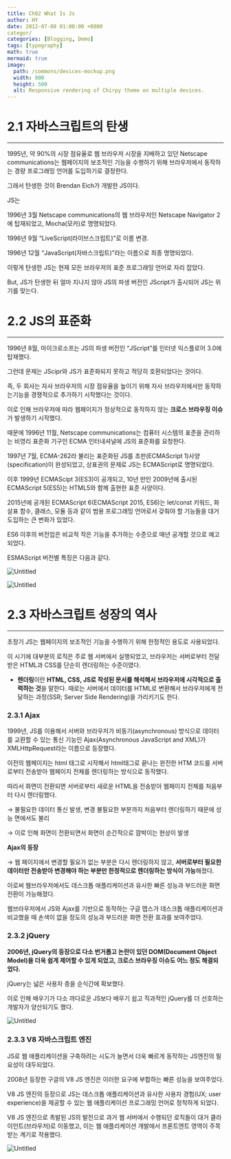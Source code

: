 ```yaml
---
title: Ch02 What Is Js
author: HY
date: 2012-07-08 01:00:00 +0800
categor/
categories: [Blogging, Demo]
tags: [typography]
math: true
mermaid: true
image:
  path: /commons/devices-mockup.png
  width: 800
  height: 500
  alt: Responsive rendering of Chirpy theme on multiple devices.
---
```


# 2.1 자바스크립트의 탄생

---

1995년, 약 90%의 시장 점유율로 웹 브라우저 시장을 지배하고 있던 Netscape communications는 웹페이지의 보조적인 기능을 수행하기 위해 브라우저에서 동작하는 경량 프로그래밍 언어를 도입하기로 결정한다.

그래서 탄생한 것이 Brendan Eich가 개발한 JS이다.

JS는

1996년 3월 Netscape communications의 웹 브라우저인 Netscape Navigator 2에 탑재되었고, Mocha(모카)로 명명되었다.

1996년 9월 “LiveScript(라이브스크립트)”로 이름 변경.

1996년 12월 “JavaScript(자바스크립트)”라는 이름으로 최종 명명되었다.

이렇게 탄생한 JS는 현재 모든 브라우저의 표준 프로그래밍 언어로 자리 잡았다.

But, JS가 탄생한 뒤 얼마 지나지 않아 JS의 파생 버전인 JScript가 출시되어 JS는 위기를 맞는다.

# 2.2 JS의 표준화

---

1996년 8월, 마이크로소프는 JS의 파생 버전인 “JScript”를 인터넷 익스플로어 3.0에 탑재했다.

그런데 문제는 JScipr와 JS가 표준화되지 못하고 적당히 호환되었다는 것이다.

즉, 두 회사는 자사 브라우저의 시장 점유율을 높이기 위해 자사 브라우저에서만 동작하는기능을 경쟁적으로 추가하기 시작했다는 것이다.

이로 인해 브라우저에 따라 웹페이지가 정상적으로 동작하지 않는 **크로스 브라우징 이슈**가 발생하기 시작했다.

때문에 1996년 11월, Netscape communications는 컴퓨터 시스템의 표준을 관리하는 비영리 표준화 기구인 ECMA 인터내셔널에 JS의 표준화를 요청한다.

1997년 7월, ECMA-262라 불리는 표준화된 JS를 초판(ECMAScript 1)사양(specification)이 완성되었고, 상표권의 문제로 JS는 ECMAScript로 명명되었다.

이후 1999년 ECMAScipt 3(ES3)이 공개되고, 10년 만인 2009년에 출시된 ECMAScript 5(ES5)는 HTML5와 함께 출현한 표준 사양이다.

2015년에 공개된 ECMAScript 6(ECMAScript 2015, ES6)는 let/const 키워드, 화살표 함수, 클래스, 모듈 등과 같이 범용 프로그래밍 언어로서 갖춰야 할 기능들을 대거 도입하는 큰 변화가 있었다.

ES6 이후의 버전업은 비교적 작은 기능을 추가하는 수준으로 매년 공개할 것으로 예고되었다.

ESMAScript 버전별 특징은 다음과 같다.

![Untitled](https://s3-us-west-2.amazonaws.com/secure.notion-static.com/111ca2a9-d188-42fa-b105-aaed41cb83b0/Untitled.png)

![Untitled](https://s3-us-west-2.amazonaws.com/secure.notion-static.com/6c77809b-391e-4e6d-b6d4-78108776aa1b/Untitled.png)

# 2.3 자바스크립트 성장의 역사

---

초창기 JS는 웹페이지의 보조적인 기능을 수행하기 위해 한정적인 용도로 사용되었다.

이 시기에 대부분의 로직은 주로 웹 서버에서 실행되었고, 브라우저는 서버로부터 전달받은 HTML과 CSS를 단순히 렌더링하는 수준이였다.

- **렌더링**이란 **HTML, CSS, JS로 작성된 문서를 해석해서 브라우저에 시각적으로 출력하는 것**을 말한다. 때로는 서버에서 데이터를 HTML로 변환해서 브라우저에게 전달하는 과정(SSR; Server Side Rendering)을 가리키기도 한다.

### 2.3.1 Ajax

1999년, JS를 이용해서 서버와 브라우저가 비동기(asynchronous) 방식으로 데이터를 교환할 수 있는 통신 기능인 Ajax(Asynchronous JavaScript and XML)가 XMLHttpRequest라는 이름으로 등장했다.

이전의 웹페이지는 html 태그로 시작해서 html태그로 끝나는 완전한 HTM 코드를 서버로부터 전송받아 웹페이지 전체를 렌더링하는 방식으로 동작했다.

따라서 화면이 전환되면 서버로부터 새로운 HTML을 전송받아 웹페이지 전체를 처음부터 다시 렌더링했다.

→ 불필요한 데이터 통신 발생, 변경 불필요한 부분까지 처음부터 렌더링하기 때문에 성능 면에서도 불리

→ 이로 인해 화면이 전환되면서 화면이 순간적으로 깜박이는 현상이 발생

**Ajax의 등장**

→ 웹 페이지에서 변경할 필요가 없는 부분은 다시 렌더링하지 않고, **서버로부터 필요한 데이터만 전송받아 변경해야 하는 부분만 한정적으로 렌더링하는 방식이 가능**해졌다.

이로써 웹브라우저에서도 데스크톱 애플리케이션과 유사한 빠른 성능과 부드러운 화면전환이 가능해졌다. 

웹브라우저에서 JS와 Ajax를 기반으로 동작하는 구글 맵스가 데스크톱 애플리케이션과 비교했을 때 손색이 없을 정도의 성능과 부드러운 화면 전환 효과를 보여주었다.

### 2.3.2 jQuery

**2006년, jQuery의 등장으로 다소 번거롭고 논란이 있던 DOM(Document Object Model)을 더욱 쉽게 제어할 수 있게 되었고, 크로스 브라우징 이슈도 어느 정도 해결되었다.**

jQuery는 넓은 사용자 층을 순식간에 확보했다.

이로 인해 배우기가 다소 까다로운 JS보다 배우기 쉽고 직과적인 jQuery를 더 선호하는 개발자가 양산되기도 했다.

![Untitled](https://s3-us-west-2.amazonaws.com/secure.notion-static.com/0010f801-4276-4119-afdb-c730d7c1c6ca/Untitled.png)

### 2.3.3 V8 자바스크립트 엔진

JS로 웹 애플리케이션을 구축하려는 시도가 늘면서 더욱 빠르게 동작하는 JS엔진의 필요성이 대두되었다.

2008년 등장한 구글의 V8 JS 엔진은 이러한 요구에 부합하는 빠른 성능을 보여주었다. 

V8 JS 엔진의 등장으로 JS는 데스크톱 애플리케이션과 유사한 사용자 경험(UX; user experience)을 제공할 수 있는 웹 애플리케이션 프로그래밍 언어로 정착하게 되었다.

V8 JS 엔진으로 촉발된 JS의 발전으로 과거 웹 서버에서 수행되던 로직들이 대거 클라이언트(브라우저)로 이동했고, 이는 웹 애플리케이션 개발에서 프론트엔트 영역이 주목받는 계기로 작용했다.

![Untitled](https://s3-us-west-2.amazonaws.com/secure.notion-static.com/937f591e-96ae-4013-9a9e-9c476bedc15a/Untitled.png)